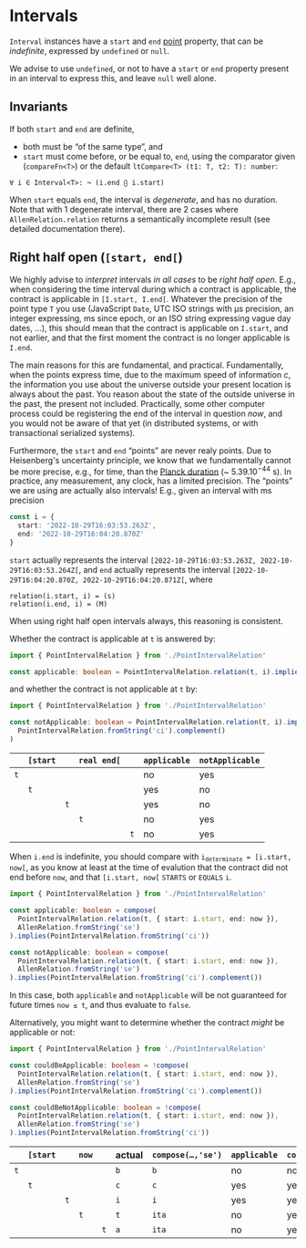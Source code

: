 <!---
Copyright © 2022 by Jan Dockx

Licensed under the Apache License, Version 2.0 (the “License”);
you may not use this file except in compliance with the License.
You may obtain a copy of the License at

http://www.apache.org/licenses/LICENSE-2.0

Unless required by applicable law or agreed to in writing, software
distributed under the License is distributed on an “AS IS” BASIS,
WITHOUT WARRANTIES OR CONDITIONS OF ANY KIND, either express or implied.
See the License for the specific language governing permissions and
limitations under the License.
-->

# Intervals

`Interval` instances have a `start` and `end` [point](Points.md) property, that can be _indefinite_, expressed by
`undefined` or `null`.

We advise to use `undefined`, or not to have a `start` or `end` property present in an interval to express this, and
leave `null` well alone.

## Invariants

If both `start` and `end` are definite,

- both must be “of the same type”, and
- `start` must come before, or be equal to, `end`, using the comparator given (`compareFn<T>`) or the default
  `ltCompare<T> (t1: T, t2: T): number`:

```
∀ i ∈ Interval<T>: ¬ (i.end ⨀ i.start)
```

When `start` equals `end`, the interval is _degenerate_, and has no duration. Note that with 1 degenerate interval,
there are 2 cases where `AllenRelation.relation` returns a semantically incomplete result (see detailed documentation
there).

## Right half open (`[start, end[`)

We highly advise to _interpret_ intervals _in all cases_ to be _right half open_. E.g., when considering the time
interval during which a contract is applicable, the contract is applicable in `[I.start, I.end[`. Whatever the precision
of the point type `T` you use (JavaScript `Date`, UTC ISO strings with μs precision, an integer expressing, ms since
epoch, or an ISO string expressing vague day dates, …), this should mean that the contract is applicable on `I.start`,
and not earlier, and that the first moment the contract is no longer applicable is `I.end`.

The main reasons for this are fundamental, and practical. Fundamentally, when the points express time, due to the
maximum speed of information _c_, the information you use about the universe outside your present location is always
about the past. You reason about the state of the outside universe in the past, the present not included. Practically,
some other computer process could be registering the end of the interval in question _now_, and you would not be aware
of that yet (in distributed systems, or with transactional serialized systems).

Furthermore, the `start` and `end` “points” are never realy points. Due to Heisenberg's uncertainty principle, we know
that we fundamentally cannot be more precise, e.g., for time, than the
[Planck duration](https://en.wikipedia.org/wiki/Planck_units#Planck_time) (~ 5.39.10<sup>−44</sup> s). In practice, any
measurement, any clock, has a limited precision. The “points” we are using are actually also intervals! E.g., given an
interval with ms precision

```ts
const i = {
  start: '2022-10-29T16:03:53.263Z',
  end: '2022-10-29T16:04:20.870Z'
}
```

`start` actually represents the interval `[2022-10-29T16:03:53.263Z, 2022-10-29T16:03:53.264Z[`, and `end` actually
represents the interval `[2022-10-29T16:04:20.870Z, 2022-10-29T16:04:20.871Z[`, where

```
relation(i.start, i) = (s)
relation(i.end, i) = (M)
```

When using right half open intervals always, this reasoning is consistent.

Whether the contract is applicable at `t` is answered by:

```ts
import { PointIntervalRelation } from './PointIntervalRelation'

const applicable: boolean = PointIntervalRelation.relation(t, i).implies(PointIntervalRelation.fromString('ci'))
```

and whether the contract is not applicable at `t` by:

```ts
import { PointIntervalRelation } from './PointIntervalRelation'

const notApplicable: boolean = PointIntervalRelation.relation(t, i).implies(
  PointIntervalRelation.fromString('ci').complement()
)
```

|     | `[start` |     | `real end[` |     | `applicable` | `notApplicable` |
| --- | -------- | --- | ----------- | --- | ------------ | --------------- |
| `t` |          |     |             |     | no           | yes             |
|     | `t`      |     |             |     | yes          | no              |
|     |          | `t` |             |     | yes          | no              |
|     |          |     | `t`         |     | no           | yes             |
|     |          |     |             | `t` | no           | yes             |

When `i.end` is indefinite, you should compare with <code>i<sub>determinate</sub> = [i.start, now[</code>, as you know
at least at the time of evalution that the contract did not end before `now`, and that `[i.start, now[` `STARTS` or
`EQUALS` `i`.

```ts
import { PointIntervalRelation } from './PointIntervalRelation'

const applicable: boolean = compose(
  PointIntervalRelation.relation(t, { start: i.start, end: now }),
  AllenRelation.fromString('se')
).implies(PointIntervalRelation.fromString('ci'))

const notApplicable: boolean = compose(
  PointIntervalRelation.relation(t, { start: i.start, end: now }),
  AllenRelation.fromString('se')
).implies(PointIntervalRelation.fromString('ci').complement())
```

In this case, both `applicable` and `notApplicable` will be not guaranteed for future times `now ≤ t`, and thus evaluate
to `false`.

Alternatively, you might want to determine whether the contract _might_ be applicable or not:

```ts
import { PointIntervalRelation } from './PointIntervalRelation'

const couldBeApplicable: boolean = !compose(
  PointIntervalRelation.relation(t, { start: i.start, end: now }),
  AllenRelation.fromString('se')
).implies(PointIntervalRelation.fromString('ci').complement())

const couldBeNotApplicable: boolean = !compose(
  PointIntervalRelation.relation(t, { start: i.start, end: now }),
  AllenRelation.fromString('se')
).implies(PointIntervalRelation.fromString('ci'))
```

|     | `[start` |     | `now` |     | actual | `compose(…,'se')` | `applicable` | `couldBeApplicable` | `notApplicable` | `couldBeNotApplicable` |
| --- | -------- | --- | ----- | --- | ------ | ----------------- | ------------ | ------------------- | --------------- | ---------------------- |
| `t` |          |     |       |     | `b`    | `b`               | no           | no                  | yes             | yes                    |
|     | `t`      |     |       |     | `c`    | `c`               | yes          | yes                 | no              | no                     |
|     |          | `t` |       |     | `i`    | `i`               | yes          | yes                 | no              | no                     |
|     |          |     | `t`   |     | `t`    | `ita`             | no           | yes                 | no              | yes                    |
|     |          |     |       | `t` | `a`    | `ita`             | no           | yes                 | no              | yes                    |
